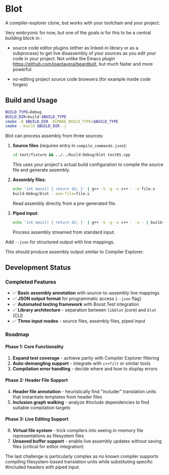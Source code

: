 # Blot

A compiler-explorer clone, but works with your toolchain and your project.

Very embryonic for now, but one of the goals is for this to be a
central building block in :

* source code editor plugins (either as linked-in library or as a
  subprocess) to get live disassembly of your sources as you edit your
  code in your project.  Not unlike the Emacs plugin
  https://github.com/joaotavora/beardbolt, but much faster and more
  powerful.
  
* no-editing project source code browsers (for example inside code
  forges)

## Build and Usage

```bash
BUILD_TYPE=Debug
BUILD_DIR=build-$BUILD_TYPE
cmake -B $BUILD_DIR -DCMAKE_BUILD_TYPE=$BUILD_TYPE
cmake --build $BUILD_DIR -j
```

Blot can process assembly from three sources:

1. **Source files** (requires entry in `compile_commands.json`): 
   ```bash
   cd test/fixture && ../../build-Debug/blot test01.cpp
   ```
   
   This uses your project's actual build configuration to compile the
   source file and generate assembly.

2. **Assembly files**: 
   ```bash
   echo 'int main() { return 42; }' | g++ -S -g -x c++ - -o file.s
   build-Debug/blot --asm-file=file.s
   ```
   
   Read assembly directly from a pre-generated file.

3. **Piped input**: 
   ```bash
   echo 'int main() { return 42; }' | g++ -S -g -x c++ - -o - | build-Debug/blot
   ```
   Process assembly streamed from standard input.

Add `--json` for structured output with line mappings.

This should produce assembly output similar to Compiler Explorer:

## Development Status

### Completed Features
- ✅ **Basic assembly annotation** with source-to-assembly line mappings
- ✅ **JSON output format** for programmatic access (`--json` flag)
- ✅ **Automated testing framework** with Boost.Test integration
- ✅ **Library architecture** - separation between `libblot` (core) and 
  `blot` (CLI)
- ✅ **Three input modes** - source files, assembly files, piped input

### Roadmap

#### Phase 1: Core Functionality
1. **Expand test coverage** - achieve parity with Compiler Explorer filtering
2. **Auto-demangling support** - integrate with `c++filt` or similar tools
3. **Compilation error handling** - decide where and how to display errors

#### Phase 2: Header File Support
4. **Header file annotation** - heuristically find "includer" translation 
   units that instantiate templates from header files
5. **Inclusion graph walking** - analyze #include dependencies to find 
   suitable compilation targets

#### Phase 3: Live Editing Support  
6. **Virtual file system** - trick compilers into seeing in-memory file 
   representations as filesystem files
7. **Unsaved buffer support** - enable live assembly updates without saving 
   files (critical for editor integration)

The last challenge is particularly complex as no known compiler supports 
compiling filesystem-based translation units while substituting specific 
#included headers with piped input. 
